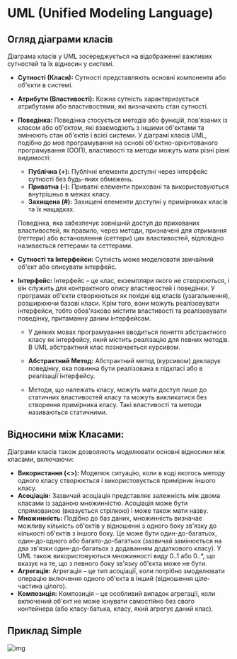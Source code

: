 # UML (Unified Modeling Language)

## Огляд діаграми класів

Діаграма класів у UML зосереджується на відображенні важливих сутностей та їх відносин у системі.

- **Сутності (Класи):** Сутності представляють основні компоненти або об'єкти в системі.

- **Атрибути (Властивості):** Кожна сутність характеризується атрибутами або властивостями, які визначають стан сутності.

- **Поведінка:** Поведінка стосується методів або функцій, пов'язаних із класом або об'єктом, які взаємодіють з іншими об'єктами та змінюють стан об'єктів і всієї системи. У діаграмі класів UML, подібно до мов програмування на основі об'єктно-орієнтованого програмування (ООП), властивості та методи можуть мати різні рівні видимості:
  - **Публічна (+):** Публічні елементи доступні через інтерфейс сутності без будь-яких обмежень.
  - **Приватна (-):** Приватні елементи приховані та використовуються внутрішньо в межах класу.
  - **Захищена (#):** Захищені елементи доступні у примірниках класів та їх нащадках.

  Поведінка, яка забезпечує зовнішній доступ до прихованих властивостей, як правило, через методи, призначені для отримання (геттери) або встановлення (сеттери) цих властивостей, відповідно називається геттерами та сеттерами.

- **Сутності та Інтерфейси:** Сутність може моделювати звичайний об'єкт або описувати інтерфейс.

- **Інтерфейс:** Інтерфейс – це клас, екземпляри якого не створюються, і він служить для контрактного опису властивостей і поведінки. У програмах об'єкти створюються як похідні від класів (узагальнення), розширюючи базові класи. Крім того, вони можуть реалізовувати інтерфейси, тобто обов'язково містити властивості та реалізовувати поведінку, притаманну даним інтерфейсам.

  - У деяких мовах програмування вводиться поняття абстрактного класу як інтерфейсу, який містить реалізацію для певних методів. В UML абстрактний клас позначається курсивом.

  - **Абстрактний Метод:** Абстрактний метод (курсивом) декларує поведінку, яка повинна бути реалізована в підкласі або в реалізації інтерфейсу.

  - Методи, що належать класу, можуть мати доступ лише до статичних властивостей класу та можуть викликатися без створення примірника класу. Такі властивості та методи називаються статичними.

## Відносини між Класами:

Діаграми класів також дозволяють моделювати основні відносини між класами, включаючи:
- **Використання (<<use>>):** Моделює ситуацію, коли в коді якогось методу одного класу створюється і використовується примірник іншого класу.
- **Асоціація:** Зазвичай асоціація представляє залежність між двома класами із заданою множинністю. Асоціація може бути спрямованою (вказується стрілкою) і може також мати назву.
- **Множинність:** Подібно до баз даних, множинність визначає можливу кількість об'єктів у відношенні з одного боку зв'язку до кількості об'єктів з іншого боку. Це може бути один-до-багатьох, один-до-одного або багато-до-багатьох (зазвичай замінюється на два зв'язки один-до-багатьох з додаванням додаткового класу). У UML також використовуються множинності виду 0..1 або 0..*, що вказує на те, що з певного боку зв'язку об'єкта може не бути.
- **Агрегація:** Агрегація – це тип асоціації, коли потрібно змоделювати операцію включення одного об'єкта в інший (відношення ціле-частина цілого).
- **Композиція:** Композиція – це особливий випадок агрегації, коли включений об'єкт не може існувати самостійно без свого контейнера (або класу-батька, класу, який агрегує даний клас).

## Приклад Simple

![img](../img/1.png)
